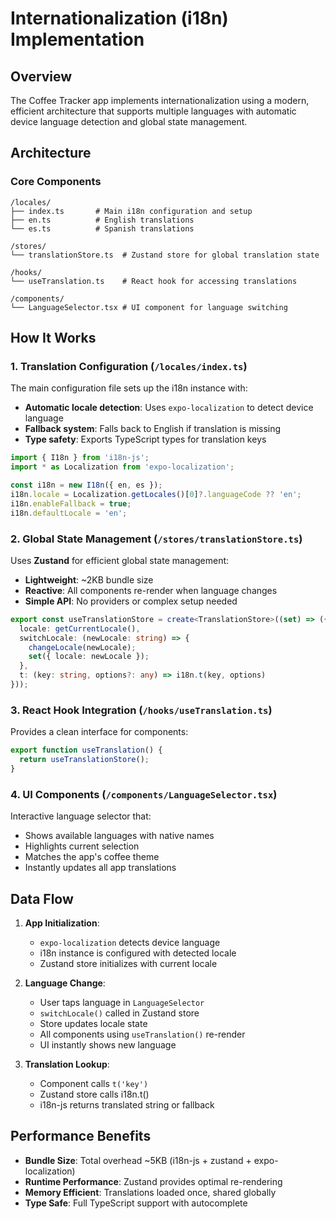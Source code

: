 # Internationalization (i18n) Implementation

## Overview

The Coffee Tracker app implements internationalization using a modern, efficient architecture that supports multiple languages with automatic device language detection and global state management.

## Architecture

### Core Components

```
/locales/
├── index.ts       # Main i18n configuration and setup
├── en.ts          # English translations
└── es.ts          # Spanish translations

/stores/
└── translationStore.ts  # Zustand store for global translation state

/hooks/
└── useTranslation.ts    # React hook for accessing translations

/components/
└── LanguageSelector.tsx # UI component for language switching
```

## How It Works

### 1. Translation Configuration (`/locales/index.ts`)

The main configuration file sets up the i18n instance with:
- **Automatic locale detection**: Uses `expo-localization` to detect device language
- **Fallback system**: Falls back to English if translation is missing
- **Type safety**: Exports TypeScript types for translation keys

```typescript
import { I18n } from 'i18n-js';
import * as Localization from 'expo-localization';

const i18n = new I18n({ en, es });
i18n.locale = Localization.getLocales()[0]?.languageCode ?? 'en';
i18n.enableFallback = true;
i18n.defaultLocale = 'en';
```

### 2. Global State Management (`/stores/translationStore.ts`)

Uses **Zustand** for efficient global state management:
- **Lightweight**: ~2KB bundle size
- **Reactive**: All components re-render when language changes
- **Simple API**: No providers or complex setup needed

```typescript
export const useTranslationStore = create<TranslationStore>((set) => ({
  locale: getCurrentLocale(),
  switchLocale: (newLocale: string) => {
    changeLocale(newLocale);
    set({ locale: newLocale });
  },
  t: (key: string, options?: any) => i18n.t(key, options)
}));
```

### 3. React Hook Integration (`/hooks/useTranslation.ts`)

Provides a clean interface for components:
```typescript
export function useTranslation() {
  return useTranslationStore();
}
```

### 4. UI Components (`/components/LanguageSelector.tsx`)

Interactive language selector that:
- Shows available languages with native names
- Highlights current selection
- Matches the app's coffee theme
- Instantly updates all app translations

## Data Flow

1. **App Initialization**:
   - `expo-localization` detects device language
   - i18n instance is configured with detected locale
   - Zustand store initializes with current locale

2. **Language Change**:
   - User taps language in `LanguageSelector`
   - `switchLocale()` called in Zustand store
   - Store updates locale state
   - All components using `useTranslation()` re-render
   - UI instantly shows new language

3. **Translation Lookup**:
   - Component calls `t('key')`
   - Zustand store calls i18n.t()
   - i18n-js returns translated string or fallback

## Performance Benefits

- **Bundle Size**: Total overhead ~5KB (i18n-js + zustand + expo-localization)
- **Runtime Performance**: Zustand provides optimal re-rendering
- **Memory Efficient**: Translations loaded once, shared globally
- **Type Safe**: Full TypeScript support with autocomplete